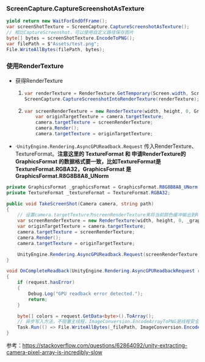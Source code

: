 ### ScreenCapture.CaptureScreenshotAsTexture

``` csharp
yield return new WaitForEndOfFrame();
var screenShotTexture = ScreenCapture.CaptureScreenshotAsTexture();
// 相比CaptureScreenshot，可以使用自定义路径保存图片
byte[] bytes = screenShotTexture.EncodeToPNG();
var filePath = $"Assets/test.png";
File.WriteAllBytes(filePath, bytes);
```



### 使用RenderTexture

-   获得RenderTexture

    1.  ```c#
        var renderTexture = RenderTexture.GetTemporary(Screen.width, Screen.height, 32, GraphicsFormat.R8G8B8A8_UNorm);
        ScreenCapture.CaptureScreenshotIntoRenderTexture(renderTexture);
        ```

    2.  ```c#
        var screenRenderTexture = new RenderTexture(width, height, 0, GraphicsFormat.R8G8B8A8_UNorm);
            var originTargetTexture = camera.targetTexture;
            camera.targetTexture = screenRenderTexture;
            camera.Render();
            camera.targetTexture = originTargetTexture;
        ```

-   ·```UnityEngine.Rendering.AsyncGPUReadback.Request``` 传入RenderTexture、TextureFormat。**注意这里的 TextureFormat 和 申请RenderTexture的 GraphicsFormat 的数据格式要一致，比如TextureFormat是 TextureFormat.RGBA32，GraphicsFormat 是 GraphicsFormat.R8G8B8A8_UNorm**

```c#
private GraphicsFormat _graphicsFormat = GraphicsFormat.R8G8B8A8_UNorm;
private TextureFormat _textureFormat = TextureFormat.RGBA32;

public void TakeScreenShot(Camera camera, string path)
{
    // 设置camera.targetTexture为screenRenderTexture来将当前颜色缓冲输出到RenderTexture上，之后再重置相机设置
    var screenRenderTexture = new RenderTexture(width, height, 0, _graphicsFormat);
    var originTargetTexture = camera.targetTexture;
    camera.targetTexture = screenRenderTexture;
    camera.Render();
    camera.targetTexture = originTargetTexture;

    UnityEngine.Rendering.AsyncGPUReadback.Request(screenRenderTexture, 0, _textureFormat, OnCompleteReadback);
}

void OnCompleteReadback(UnityEngine.Rendering.AsyncGPUReadbackRequest request)
{
    if (request.hasError)
    {
        Debug.Log("GPU readback error detected.");
        return;
    }

    byte[] colors = request.GetData<byte>().ToArray();
    // 异步写入方法，不阻塞主线程，ImageConversion.EncodeArrayToPNG是线程安全的所以不会报 must run in main thread 的错误
    Task.Run(() => File.WriteAllBytes(_filePath, ImageConversion.EncodeArrayToPNG(colors, _graphicsFormat, width, height)));
}
```



参考：https://stackoverflow.com/questions/62864092/unity-extracting-camera-pixel-array-is-incredibly-slow

